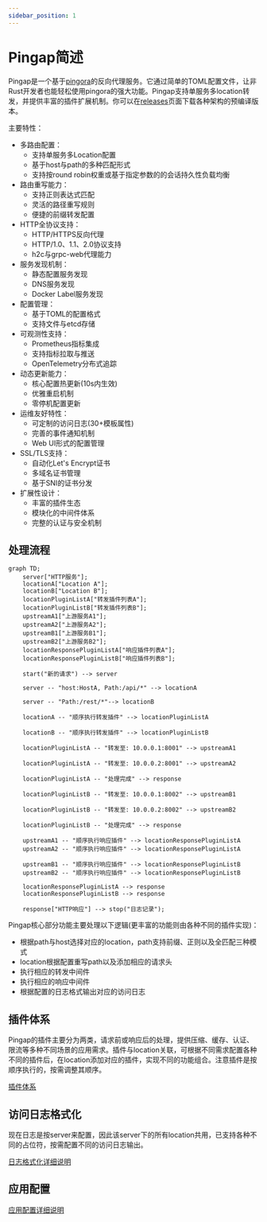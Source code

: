 ```yaml
---
sidebar_position: 1
---
```


# Pingap简述

Pingap是一个基于[pingora](https://github.com/cloudflare/pingora)的反向代理服务。它通过简单的TOML配置文件，让非Rust开发者也能轻松使用pingora的强大功能。Pingap支持单服务多location转发，并提供丰富的插件扩展机制。你可以在[releases](https://github.com/vicanso/pingap/releases)页面下载各种架构的预编译版本。

主要特性：

- 多路由配置：
  - 支持单服务多Location配置
  - 基于host与path的多种匹配形式
  - 支持按round robin权重或基于指定参数的的会话持久性负载均衡
- 路由重写能力：
  - 支持正则表达式匹配
  - 灵活的路径重写规则
  - 便捷的前缀转发配置
- HTTP全协议支持：
  - HTTP/HTTPS反向代理
  - HTTP/1.0、1.1、2.0协议支持
  - h2c与grpc-web代理能力
- 服务发现机制：
  - 静态配置服务发现
  - DNS服务发现
  - Docker Label服务发现
- 配置管理：
  - 基于TOML的配置格式
  - 支持文件与etcd存储
- 可观测性支持：
  - Prometheus指标集成
  - 支持指标拉取与推送
  - OpenTelemetry分布式追踪
- 动态更新能力：
  - 核心配置热更新(10s内生效)
  - 优雅重启机制
  - 零停机配置更新
- 运维友好特性：
  - 可定制的访问日志(30+模板属性)
  - 完善的事件通知机制
  - Web UI形式的配置管理
- SSL/TLS支持：
  - 自动化Let's Encrypt证书
  - 多域名证书管理
  - 基于SNI的证书分发
- 扩展性设计：
  - 丰富的插件生态
  - 模块化的中间件体系
  - 完整的认证与安全机制


## 处理流程

```mermaid
graph TD;
    server["HTTP服务"];
    locationA["Location A"];
    locationB["Location B"];
    locationPluginListA["转发插件列表A"];
    locationPluginListB["转发插件列表B"];
    upstreamA1["上游服务A1"];
    upstreamA2["上游服务A2"];
    upstreamB1["上游服务B1"];
    upstreamB2["上游服务B2"];
    locationResponsePluginListA["响应插件列表A"];
    locationResponsePluginListB["响应插件列表B"];

    start("新的请求") --> server

    server -- "host:HostA, Path:/api/*" --> locationA

    server -- "Path:/rest/*"--> locationB

    locationA -- "顺序执行转发插件" --> locationPluginListA

    locationB -- "顺序执行转发插件" --> locationPluginListB

    locationPluginListA -- "转发至: 10.0.0.1:8001" --> upstreamA1

    locationPluginListA -- "转发至: 10.0.0.2:8001" --> upstreamA2

    locationPluginListA -- "处理完成" --> response

    locationPluginListB -- "转发至: 10.0.0.1:8002" --> upstreamB1

    locationPluginListB -- "转发至: 10.0.0.2:8002" --> upstreamB2

    locationPluginListB -- "处理完成" --> response

    upstreamA1 -- "顺序执行响应插件" --> locationResponsePluginListA
    upstreamA2 -- "顺序执行响应插件" --> locationResponsePluginListA

    upstreamB1 -- "顺序执行响应插件" --> locationResponsePluginListB
    upstreamB2 -- "顺序执行响应插件" --> locationResponsePluginListB

    locationResponsePluginListA --> response
    locationResponsePluginListB --> response

    response["HTTP响应"] --> stop("日志记录");
```


Pingap核心部分功能主要处理以下逻辑(更丰富的功能则由各种不同的插件实现)：

- 根据path与host选择对应的location，path支持前缀、正则以及全匹配三种模式
- location根据配置重写path以及添加相应的请求头
- 执行相应的转发中间件
- 执行相应的响应中间件
- 根据配置的日志格式输出对应的访问日志


## 插件体系

Pingap的插件主要分为两类，请求前或响应后的处理，提供压缩、缓存、认证、限流等多种不同场景的应用需求。插件与location关联，可根据不同需求配置各种不同的插件后，在location添加对应的插件，实现不同的功能组合。注意插件是按顺序执行的，按需调整其顺序。

[插件体系](/pingap-zh/docs/plugin)


## 访问日志格式化

现在日志是按server来配置，因此该server下的所有location共用，已支持各种不同的占位符，按需配置不同的访问日志输出。

[日志格式化详细说明](/pingap-zh/docs/log)

## 应用配置

[应用配置详细说明](/pingap-zh/docs/config)
